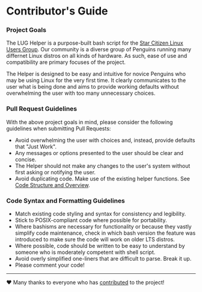 # Contributor's Guide
### Project Goals
The LUG Helper is a purpose-built bash script for the [Star Citizen Linux Users Group](https://wiki.starcitizen-lug.org/). Our community is a diverse group of Penguins running many differnet Linux distros on all kinds of hardware. As such, ease of use and compatibility are primary focuses of the project.

The Helper is designed to be easy and intuitive for novice Penguins who may be using Linux for the very first time. It clearly communicates to the user what is being done and aims to provide working defaults without overwhelming the user with too many unnecessary choices.

### Pull Request Guidelines
With the above project goals in mind, please consider the following guidelines when submitting Pull Requests:
- Avoid overwhelming the user with choices and, instead, provide defaults that "Just Work".
- Any messages or options presented to the user should be clear and concise.
- The Helper should not make any changes to the user's system without first asking or notifying the user.
- Avoid duplicating code. Make use of the existing helper functions. See [Code Structure and Overview](https://github.com/starcitizen-lug/lug-helper/wiki/Code-Structure-and-Overview).

### Code Syntax and Formatting Guidelines
- Match existing code styling and syntax for consistency and legibility.
- Stick to POSIX-compliant code where possible for portability.
- Where bashisms are necessary for functionality or because they vastly simplify code maintenance, check in which bash version the feature was introduced to make sure the code will work on older LTS distros.
- Where possible, code should be written to be easy to understand by someone who is moderately competent with shell script.
- Avoid overly simplified one-liners that are difficult to parse. Break it up.
- Please comment your code!

--- 
❤️ Many thanks to everyone who has [contributed](https://github.com/starcitizen-lug/lug-helper/graphs/contributors) to the project!
